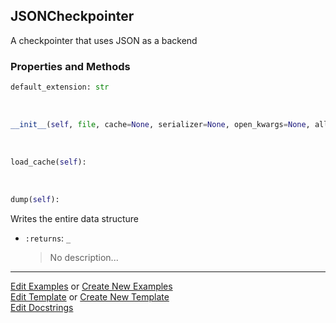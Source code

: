 ## <a id="McUtils.Scaffolding.Checkpointing.JSONCheckpointer">JSONCheckpointer</a>
A checkpointer that uses JSON as a backend

### Properties and Methods
```python
default_extension: str
```
<a id="McUtils.Scaffolding.Checkpointing.JSONCheckpointer.__init__" class="docs-object-method">&nbsp;</a>
```python
__init__(self, file, cache=None, serializer=None, open_kwargs=None, allowed_keys=None, omitted_keys=None): 
```

<a id="McUtils.Scaffolding.Checkpointing.JSONCheckpointer.load_cache" class="docs-object-method">&nbsp;</a>
```python
load_cache(self): 
```

<a id="McUtils.Scaffolding.Checkpointing.JSONCheckpointer.dump" class="docs-object-method">&nbsp;</a>
```python
dump(self): 
```
Writes the entire data structure
- `:returns`: `_`
    >No description...





___

[Edit Examples](https://github.com/McCoyGroup/McUtils/edit/edit/ci/examples/ci/docs/McUtils/Scaffolding/Checkpointing/JSONCheckpointer.md) or 
[Create New Examples](https://github.com/McCoyGroup/McUtils/new/edit/?filename=ci/examples/ci/docs/McUtils/Scaffolding/Checkpointing/JSONCheckpointer.md) <br/>
[Edit Template](https://github.com/McCoyGroup/McUtils/edit/edit/ci/docs/ci/docs/McUtils/Scaffolding/Checkpointing/JSONCheckpointer.md) or 
[Create New Template](https://github.com/McCoyGroup/McUtils/new/edit/?filename=ci/docs/templates/ci/docs/McUtils/Scaffolding/Checkpointing/JSONCheckpointer.md) <br/>
[Edit Docstrings](https://github.com/McCoyGroup/McUtils/edit/edit/McUtils/Scaffolding/Checkpointing.py?message=Update%20Docs)